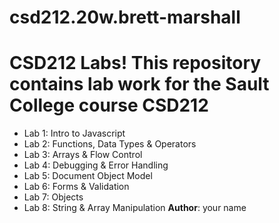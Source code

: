 # csd212.20w.brett-marshall
# CSD212 Labs! This repository contains lab work for the Sault College course CSD212 
- Lab 1: Intro to Javascript 
- Lab 2: Functions, Data Types & Operators 
- Lab 3: Arrays & Flow Control 
- Lab 4: Debugging & Error Handling 
- Lab 5: Document Object Model
- Lab 6: Forms & Validation 
- Lab 7: Objects 
- Lab 8: String & Array Manipulation 
**Author**: your name
